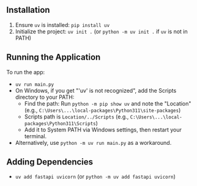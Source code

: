 ## Installation

1. Ensure `uv` is installed: `pip install uv`
2. Initialize the project: `uv init .` (or `python -m uv init .` if `uv` is not in PATH)

## Running the Application

To run the app:
- `uv run main.py`
- On Windows, if you get "'uv' is not recognized", add the Scripts directory to your PATH:
  - Find the path: Run `python -m pip show uv` and note the "Location" (e.g., `C:\Users\...\local-packages\Python311\site-packages`)
  - Scripts path is `Location/../Scripts` (e.g., `C:\Users\...\local-packages\Python311\Scripts`)
  - Add it to System PATH via Windows settings, then restart your terminal.
- Alternatively, use `python -m uv run main.py` as a workaround.

## Adding Dependencies

- `uv add fastapi uvicorn` (or `python -m uv add fastapi uvicorn`)